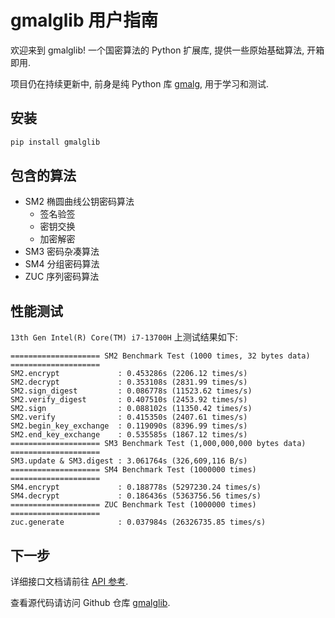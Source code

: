 # gmalglib 用户指南

欢迎来到 gmalglib! 一个国密算法的 Python 扩展库, 提供一些原始基础算法, 开箱即用.

项目仍在持续更新中, 前身是纯 Python 库 [gmalg](https://gmalg.readthedocs.io/), 用于学习和测试.

## 安装

```bash
pip install gmalglib
```

## 包含的算法

- SM2 椭圆曲线公钥密码算法
    - 签名验签
    - 密钥交换
    - 加密解密
- SM3 密码杂凑算法
- SM4 分组密码算法
- ZUC 序列密码算法

## 性能测试

`13th Gen Intel(R) Core(TM) i7-13700H` 上测试结果如下:

```plain
==================== SM2 Benchmark Test (1000 times, 32 bytes data) ====================
SM2.encrypt             : 0.453286s (2206.12 times/s)
SM2.decrypt             : 0.353108s (2831.99 times/s)
SM2.sign_digest         : 0.086778s (11523.62 times/s)
SM2.verify_digest       : 0.407510s (2453.92 times/s)
SM2.sign                : 0.088102s (11350.42 times/s)
SM2.verify              : 0.415350s (2407.61 times/s)
SM2.begin_key_exchange  : 0.119090s (8396.99 times/s)
SM2.end_key_exchange    : 0.535585s (1867.12 times/s)
==================== SM3 Benchmark Test (1,000,000,000 bytes data) ====================
SM3.update & SM3.digest : 3.061764s (326,609,116 B/s)
==================== SM4 Benchmark Test (1000000 times) ====================
SM4.encrypt             : 0.188778s (5297230.24 times/s)
SM4.decrypt             : 0.186436s (5363756.56 times/s)
==================== ZUC Benchmark Test (1000000 times) ====================
zuc.generate            : 0.037984s (26326735.85 times/s)
```

## 下一步

详细接口文档请前往 [API 参考](./api.md).

查看源代码请访问 Github 仓库 [gmalglib](https://github.com/ww-rm/gmalglib).
